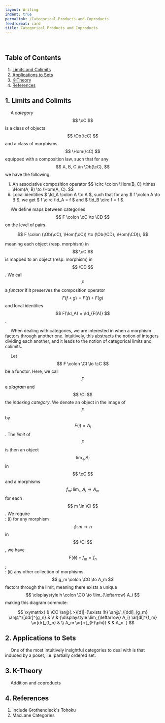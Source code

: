 ```yaml
---
layout: Writing
indent: true
permalink: /Categorical-Products-and-Coproducts
feedformat: card
title: Categorical Products and Coproducts
---
```

$$ \newcommand{\cC}{\mathcal{C}} \newcommand{\CD}{\mathcal{D}} \newcommand{\CI}{\mathcal{I}} \newcommand{\CO}{\mathcal{O}} \DeclareMathOperator{\Ob}{Ob} \DeclareMathOperator{\Hom}{Hom} \DeclareMathOperator{\Id}{Id} $$
<br>
## Table of Contents
1. [Limits and Colimits](#1-limits-and-colimits)
2. [Applications to Sets](#2-applications-to-sets)
3. [K-Theory](#3-k-theory)
4. [References](#4-references)

## 1. Limits and Colimits

&emsp; A *category* $$ \cC $$ is a class of objects $$ \Ob(\cC) $$ and a class of morphisms $$ \Hom(\cC) $$ equipped with a composition law, such that for any $$ A, B, C \in \Ob(\cC), $$ we have the following: 
<ol type="i">
  <li>An associative composition operator $$ \circ \colon \Hom(B, C) \times \Hom(A, B) \to \Hom(A, C). $$</li>
  <li>Local identities $ \Id_A \colon A \to A $, such that for any $ f \colon A \to B $, we get $ f \circ \Id_A = f $ and $ \Id_B \circ f = f $.</li>
</ol> 

&emsp; We define maps between categories $$ F \colon \cC \to \CD $$ on the level of pairs 

$$ 
    F \colon (\Ob(\cC), \Hom(\cC)) \to (\Ob(\CD), \Hom(\CD)),
$$

meaning each object (resp. morphism) in $$ \cC $$ is mapped to an object (resp. morphism) in $$ \CD $$. We call $$ F $$ a *functor* if it preserves the composition operator $$ F(f \circ g) = F(f) \circ F(g) $$ and local identities $$ F(\Id_A) = \Id_{F(A)} $$.

&emsp; When dealing with categories, we are interested in when a morphism factors through another one. Intuitively, this abstracts the notion of integers dividing each another, and it leads to the notion of categorical limits and colimits. 

&emsp; Let $$ F \colon \CI \to \cC $$ be a functor. Here, we call $$ F $$ a *diagram* and $$ \CI $$ the *indexing category*. We denote an object in the image of $$ F $$ by $$ F(i) = A_i $$. The *limit* of $$ F $$ is then an object $$ \displaystyle \lim_{\leftarrow} A_i $$ in $$ \cC $$ and a morphisms $$ \displaystyle f_m \colon \lim_{\leftarrow} A_i \to A_m $$ for each $$ m \in \CI $$. We require  
: (i) for any morphism $$ \phi \colon m \to n $$ in $$ \CI $$, we have $$ F(\phi) \circ f_m = f_n $$;  
: (ii) any other collection of morphisms $$ g_m \colon \CO \to A_m $$ factors through the limit, meaning there exists a unique $$ \displaystyle h \colon \CO \to \lim_{\leftarrow} A_i $$ making this diagram commute:

$$
\xymatrix{ 
    & \CO \ar@{.>}[d]|-{\exists !h} \ar@/_/[ddl]_{g_m} \ar@/^/[ddr]^{g_n} & \\
    & {\displaystyle \lim_{\leftarrow} A_i} \ar[dl]^{f_m} \ar[dr]_{f_n} & \\
    A_m \ar[rr]_{F(\phi)} & & A_n.
}
$$



## 2. Applications to Sets

&emsp; One of the most intuitively insightful categories to deal with is that induced by a poset, i.e. partially ordered set.


## 3. K-Theory

&emsp; Addition and coproducts


## 4. References

1. Include Grothendieck's Tohoku
2. MacLane Categories
